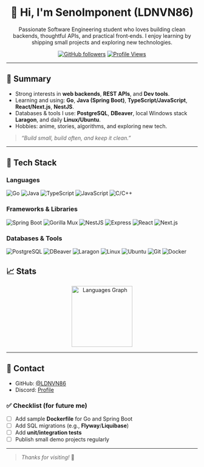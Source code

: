 <div align="center">

# 👋 Hi, I'm **SenoImponent** (LDNVN86)

Passionate Software Engineering student who loves building clean backends, thoughtful APIs, and practical front‑ends. I enjoy learning by shipping small projects and exploring new technologies.

[![GitHub followers](https://img.shields.io/github/followers/LDNVN86?style=social)](https://github.com/LDNVN86)
[![Profile Views](https://komarev.com/ghpvc/?username=LDNVN86&color=blueviolet)](https://github.com/LDNVN86)

</div>

---

## 🚀 Summary

- Strong interests in **web backends**, **REST APIs**, and **Dev tools**.
- Learning and using: **Go**, **Java (Spring Boot)**, **TypeScript/JavaScript**, **React/Next.js**, **NestJS**.
- Databases & tools I use: **PostgreSQL**, **DBeaver**, local Windows stack **Laragon**, and daily **Linux/Ubuntu**.
- Hobbies: anime, stories, algorithms, and exploring new tech.

> _“Build small, build often, and keep it clean.”_

---

## 🧰 Tech Stack

### Languages
![Go](https://img.shields.io/badge/Go-00ADD8?logo=go&logoColor=white)
![Java](https://img.shields.io/badge/Java-007396?logo=java&logoColor=white)
![TypeScript](https://img.shields.io/badge/TypeScript-3178C6?logo=typescript&logoColor=white)
![JavaScript](https://img.shields.io/badge/JavaScript-F7DF1E?logo=javascript&logoColor=black)
![C/C++](https://img.shields.io/badge/C%2FC++-00599C?logo=c%2B%2B&logoColor=white)

### Frameworks & Libraries
![Spring Boot](https://img.shields.io/badge/Spring%20Boot-6DB33F?logo=springboot&logoColor=white)
![Gorilla Mux](https://img.shields.io/badge/Gorilla%20Mux-1F1F1F?logo=go&logoColor=white)
![NestJS](https://img.shields.io/badge/NestJS-E0234E?logo=nestjs&logoColor=white)
![Express](https://img.shields.io/badge/Express-000000?logo=express&logoColor=white)
![React](https://img.shields.io/badge/React-61DAFB?logo=react&logoColor=black)
![Next.js](https://img.shields.io/badge/Next.js-000000?logo=nextdotjs&logoColor=white)

### Databases & Tools
![PostgreSQL](https://img.shields.io/badge/PostgreSQL-4169E1?logo=postgresql&logoColor=white)
![DBeaver](https://img.shields.io/badge/DBeaver-372923?logo=databricks&logoColor=white)
![Laragon](https://img.shields.io/badge/Laragon-0E83CD?logo=windows&logoColor=white)
![Linux](https://img.shields.io/badge/Linux-FCC624?logo=linux&logoColor=black)
![Ubuntu](https://img.shields.io/badge/Ubuntu-E95420?logo=ubuntu&logoColor=white)
![Git](https://img.shields.io/badge/Git-F05032?logo=git&logoColor=white)
![Docker](https://img.shields.io/badge/Docker-2496ED?logo=docker&logoColor=white)



## 📈 Stats

<div align="center">
  <img
    src="https://github-readme-stats.vercel.app/api/top-langs?username=LDNVN86&locale=en&hide_title=false&layout=compact&card_width=360&langs_count=6&theme=tokyonight&hide_border=false&order=2"
    alt="Languages Graph"
    height="160"
  />
</div>

---

## 🤝 Contact

- GitHub: [@LDNVN86](https://github.com/LDNVN86)
- Discord: [Profile](https://discord.com/users/1102459554454847558)


### ✅ Checklist (for future me)

- [ ] Add sample **Dockerfile** for Go and Spring Boot
- [ ] Add SQL migrations (e.g., **Flyway**/**Liquibase**)
- [ ] Add **unit/integration tests**
- [ ] Publish small demo projects regularly

---

> _Thanks for visiting!_ 👋

